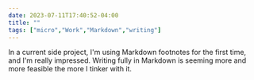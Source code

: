 ---date: 2023-07-11T17:40:52-04:00title: ""tags: ["micro","Work","Markdown","writing"]---In a current side project, I'm using Markdown footnotes for the first time, and I'm really impressed. Writing fully in Markdown is seeming more and more feasible the more I tinker with it.